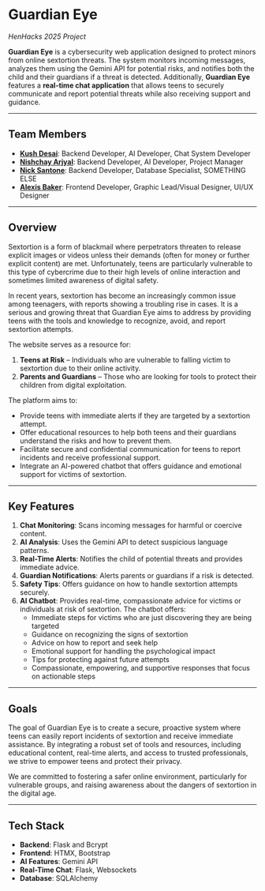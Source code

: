 # Guardian Eye
_HenHacks 2025 Project_

**Guardian Eye** is a cybersecurity web application designed to protect minors from online sextortion threats. The system monitors incoming messages, analyzes them using the Gemini API for potential risks, and notifies both the child and their guardians if a threat is detected. Additionally, **Guardian Eye** features a **real-time chat application** that allows teens to securely communicate and report potential threats while also receiving support and guidance.

---

## Team Members

- **[Kush Desai](https://www.linkedin.com/in/kushdd/)**: Backend Developer, AI Developer, Chat System Developer
- **[Nishchay Arjyal](https://www.linkedin.com/in/nishchay-arjyal-0a8064284/)**: Backend Developer, AI Developer, Project Manager
- **[Nick Santone](https://www.linkedin.com/in/nicholas-santone-31b7a3293/)**: Backend Developer, Database Specialist, SOMETHING ELSE
- **[Alexis Baker](https://www.linkedin.com/in/alexis-baker-impact/)**: Frontend Developer, Graphic Lead/Visual Designer, UI/UX Designer

---

## Overview
Sextortion is a form of blackmail where perpetrators threaten to release explicit images or videos unless their demands (often for money or further explicit content) are met. Unfortunately, teens are particularly vulnerable to this type of cybercrime due to their high levels of online interaction and sometimes limited awareness of digital safety.

In recent years, sextortion has become an increasingly common issue among teenagers, with reports showing a troubling rise in cases. It is a serious and growing threat that Guardian Eye aims to address by providing teens with the tools and knowledge to recognize, avoid, and report sextortion attempts.

The website serves as a resource for:

1. **Teens at Risk** – Individuals who are vulnerable to falling victim to sextortion due to their online activity.
2. **Parents and Guardians** – Those who are looking for tools to protect their children from digital exploitation.

The platform aims to:

- Provide teens with immediate alerts if they are targeted by a sextortion attempt.
- Offer educational resources to help both teens and their guardians understand the risks and how to prevent them.
- Facilitate secure and confidential communication for teens to report incidents and receive professional support.
- Integrate an AI-powered chatbot that offers guidance and emotional support for victims of sextortion.

---

## Key Features
1. **Chat Monitoring**: Scans incoming messages for harmful or coercive content.
2. **AI Analysis**: Uses the Gemini API to detect suspicious language patterns.
3. **Real-Time Alerts**: Notifies the child of potential threats and provides immediate advice.
4. **Guardian Notifications**: Alerts parents or guardians if a risk is detected.
5. **Safety Tips**: Offers guidance on how to handle sextortion attempts securely.
6. **AI Chatbot**: Provides real-time, compassionate advice for victims or individuals at risk of sextortion. The chatbot offers:
   - Immediate steps for victims who are just discovering they are being targeted
   - Guidance on recognizing the signs of sextortion
   - Advice on how to report and seek help
   - Emotional support for handling the psychological impact
   - Tips for protecting against future attempts
   - Compassionate, empowering, and supportive responses that focus on actionable steps

---

## Goals
The goal of Guardian Eye is to create a secure, proactive system where teens can easily report incidents of sextortion and receive immediate assistance. By integrating a robust set of tools and resources, including educational content, real-time alerts, and access to trusted professionals, we strive to empower teens and protect their privacy.

We are committed to fostering a safer online environment, particularly for vulnerable groups, and raising awareness about the dangers of sextortion in the digital age.

---

## Tech Stack

- **Backend**: Flask and Bcrypt
- **Frontend**: HTMX, Bootstrap
- **AI Features**: Gemini API
- **Real-Time Chat**: Flask, Websockets
- **Database**: SQLAlchemy 
